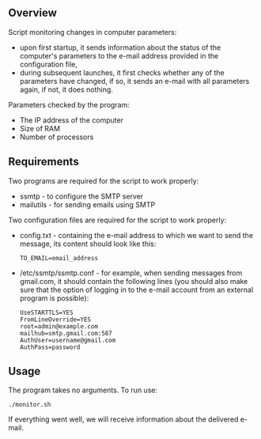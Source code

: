 ## Overview

Script monitoring changes in computer parameters:
- upon first startup, it sends information about the status of the computer's parameters to the e-mail address provided in the configuration file,
- during subsequent launches, it first checks whether any of the parameters have changed, if so, it sends an e-mail with all parameters again, if not, it does nothing.

Parameters checked by the program:
- The IP address of the computer
- Size of RAM
- Number of processors


## Requirements
Two programs are required for the script to work properly:
- ssmtp - to configure the SMTP server
- mailutils - for sending emails using SMTP

Two configuration files are required for the script to work properly:
- config.txt - containing the e-mail address to which we want to send the message, its content should look like this:
   ```
   TO_EMAIL=email_address
   ```
- /etc/ssmtp/ssmtp.conf - for example, when sending messages from gmail.com, it should contain the following lines (you should also make sure that the option of logging in to the e-mail account from an external program is possible):
   ```
   UseSTARTTLS=YES
   FromLineOverride=YES
   root=admin@example.com
   mailhub=smtp.gmail.com:587
   AuthUser=username@gmail.com
   AuthPass=password
   ```

## Usage
The program takes no arguments. To run use:
~~~
./monitor.sh
~~~
If everything went well, we will receive information about the delivered e-mail.
